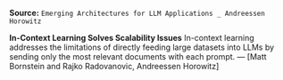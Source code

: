**Source:** `Emerging Architectures for LLM Applications _ Andreessen Horowitz`

**In-Context Learning Solves Scalability Issues**
In-context learning addresses the limitations of directly feeding large datasets into LLMs by sending only the most relevant documents with each prompt. — [Matt Bornstein and Rajko Radovanovic, Andreessen Horowitz]
